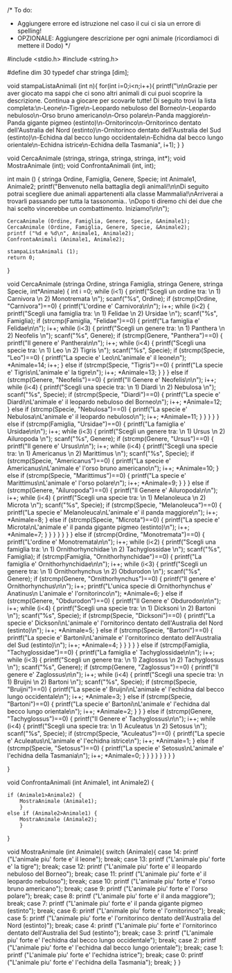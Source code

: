 /*
To do:
- Aggiungere errore ed istruzione nel caso il cui ci sia un errore di spelling!
- OPZIONALE: Aggiungere descrizione per ogni animale (ricordiamoci di mettere il Dodo)
*/

#include <stdio.h>
#include <string.h>

#define dim 30
typedef char stringa [dim];


void stampaListaAnimali (int n){
for(int i=0;i<n;i++){
printf("\n\nGrazie per aver giocato ma sappi che ci sono altri animali di cui puoi scoprire la descrizione. Continua a giocare per scovarle tutte! Di seguito trovi la lista completa:\n-Leone\n-Tigre\n-Leopardo nebuloso del Borneo\n-Leopardo nebuloso\n-Orso bruno americano\n-Orso polare\n-Panda maggiore\n-Panda gigante pigmeo (estinto)\n-Ornitorinco\n-Ornitorinco dentato dell'Australia del Nord (estinto)\n-Ornitorinco dentato dell'Australia del Sud (estinto)\n-Echidna dal becco lungo occidentale\n-Echidna dal becco lungo orientale\n-Echidna istrice\n-Echidna della Tasmania", i+1);
}
}

void CercaAnimale (stringa, stringa, stringa, stringa, int*);
void MostraAnimale (int);
void ConfrontaAnimali (int, int);

int main ()
{
    stringa Ordine, Famiglia, Genere, Specie;
    int Animale1, Animale2;
    printf("Benvenuto nella battaglia degli animali!\n\nDi seguito potrai scegliere due animali appartenenti alla classe Mammalia!\nArriverai a trovarli passando per tutta la tassonomia.. \nDopo ti diremo chi dei due che hai scelto vincerebbe un combattimento. Iniziamo!\n\n");

    CercaAnimale (Ordine, Famiglia, Genere, Specie, &Animale1);
    CercaAnimale (Ordine, Famiglia, Genere, Specie, &Animale2);
    printf ("%d e %d\n", Animale1, Animale2);
    ConfrontaAnimali (Animale1, Animale2);

    stampaListaAnimali (1);
    return 0;
}

void CercaAnimale (stringa Ordine, stringa Famiglia, stringa Genere, stringa Specie, int*Animale) {
    int i =0;
    while (i<1)
                    {
                    printf("Scegli un ordine tra: \n 1) Carnivora \n 2) Monotremata \n");
                    scanf("%s", Ordine);
                    if (strcmp(Ordine, "Carnivora")==0)
                    {
                    printf("L'ordine e' Carnivora\n\n");
                    i++;
                    while (i<2)
                        {
                        printf("Scegli una famiglia tra: \n 1) Felidae \n 2) Ursidae \n");
                        scanf("%s", Famiglia);
                        if (strcmp(Famiglia, "Felidae")==0)
                        {
                        printf("La famiglia e' Felidae\n\n");
                        i++;
                        while (i<3)
                            {
                            printf("Scegli un genere tra: \n 1) Panthera \n 2) Neofelis \n");
                            scanf("%s", Genere);
                            if (strcmp(Genere, "Panthera")==0)
                            {
                            printf("Il genere e' Panthera\n\n");
                            i++;
                            while (i<4)
                                {
                                printf("Scegli una specie tra: \n 1) Leo \n 2) Tigris \n");
                                scanf("%s", Specie);
                                if (strcmp(Specie, "Leo")==0)
                                {
                                printf("La specie e' Leo\nL'animale e' il leone\n");
                                *Animale=14;
                                i++;
                                }
                                else if (strcmp(Specie, "Tigris")==0)
                                {
                                printf("La specie e' Tigris\nL'animale e' la tigre\n");
                                i++;
                                *Animale=13;
                                }
                                }
                            }
                            else if (strcmp(Genere, "Neofelis")==0)
                            {
                            printf("Il Genere e' Neofelis\n\n");
                            i++;
                            while (i<4)
                                {
                                printf("Scegli una specie tra: \n 1) Diardi \n 2) Nebulosa \n");
                                scanf("%s", Specie);
                                if (strcmp(Specie, "Diardi")==0)
                                {
                                printf("La specie e' Diardi\nL'animale e' il leopardo nebuloso del Borneo\n");
                                i++;
                                *Animale=12;
                                }
                                else if (strcmp(Specie, "Nebulosa")==0)
                                {
                                printf("La specie e' Nebulosa\nL'animale e' il leopardo nebuloso\n");
                                i++;
                                *Animale=11;
                                }
                                }
                            }
                            }
                        }
                        else if (strcmp(Famiglia, "Ursidae")==0)
                        {
                        printf("La famiglia e' Ursidae\n\n");
                        i++;
                        while (i<3)
                            {
                            printf("Scegli un genere tra: \n 1) Ursus \n 2) Ailuropoda \n");
                            scanf("%s", Genere);
                            if (strcmp(Genere, "Ursus")==0)
                            {
                            printf("Il genere e' Ursus\n\n");
                            i++;
                             while (i<4)
                                {
                                printf("Scegli una specie tra: \n 1) Americanus \n 2) Marittimus \n");
                                scanf("%s", Specie);
                                if (strcmp(Specie, "Americanus")==0)
                                {
                                printf("La specie e' Americanus\nL'animale e' l'orso bruno americano\n");
                                i++;
                                *Animale=10;
                                }
                                else if (strcmp(Specie, "Marittimus")==0)
                                {
                                printf("La specie e' Marittimus\nL'animale e' l'orso polare\n");
                                i++;
                                *Animale=9;
                                }
                                }
                            }
                            else if (strcmp(Genere, "Ailuropoda")==0)
                            {
                            printf("Il Genere e' Ailuropoda\n\n");
                            i++;
                            while (i<4)
                                {
                                printf("Scegli una specie tra: \n 1) Melanoleuca \n 2) Microta \n");
                                scanf("%s", Specie);
                                if (strcmp(Specie, "Melanoleuca")==0)
                                {
                                printf("La specie e' Melanoleuca\nL'animale e' il panda maggiore\n");
                                i++;
                                *Animale=8;
                                }
                                else if (strcmp(Specie, "Microta")==0)
                                {
                                printf("La specie e' Microta\nL'animale e' il panda gigante pigmeo (estinto)\n");
                                i++;
                                *Animale=7;
                                }
                                }
                            }
                            }
                        }
                        }
                    }
                    else if (strcmp(Ordine, "Monotremata")==0)
                    {
                    printf("L'ordine e' Monotremata\n\n");
                    i++;
                    while (i<2)
                        {
                        printf("Scegli una famiglia tra: \n 1) Ornithorhynchidae \n 2) Tachyglossidae \n");
                        scanf("%s", Famiglia);
                        if (strcmp(Famiglia, "Ornithorhynchidae")==0)
                        {
                        printf("La famiglia e' Ornithorhynchidae\n\n");
                        i++;
                        while (i<3)
                            {
                            printf("Scegli un genere tra: \n 1) Ornithorhynchus \n 2) Obdurodon \n");
                            scanf("%s", Genere);
                            if (strcmp(Genere, "Ornithorhynchus")==0)
                            {
                            printf("Il genere e' Ornithorhynchus\n\n");
                            i++;
                            printf("L'unica specie di Ornithorhynchus e' Anatinus\n L'animale e' l'ornitorinco\n");
                            *Animale=6;
                            }
                            else if (strcmp(Genere, "Obdurodon")==0)
                            {
                            printf("Il Genere e' Obdurodon\n\n");
                            i++;
                            while (i<4)
                                {
                                printf("Scegli una specie tra: \n 1) Dicksoni \n 2) Bartoni \n");
                                scanf("%s", Specie);
                                if (strcmp(Specie, "Dicksoni")==0)
                                {
                                printf("La specie e' Dicksoni\nL'animale e' l'ornitorinco dentato dell'Australia del Nord (estinto)\n");
                                i++;
                                *Animale=5;
                                }
                                else if (strcmp(Specie, "Bartoni")==0)
                                {
                                printf("La specie e' Bartoni\nL'animale e' l'ornitorinco dentato dell'Australia del Sud (estinto)\n");
                                i++;
                                *Animale=4;
                                }
                                }
                            }
                            }
                        }
                        else if (strcmp(Famiglia, "Tachyglossidae")==0)
                        {
                        printf("La famiglia e' Tachyglossidae\n\n");
                        i++;
                        while (i<3)
                            {
                            printf("Scegli un genere tra: \n 1) Zaglossus \n 2) Tachyglossus \n");
                            scanf("%s", Genere);
                            if (strcmp(Genere, "Zaglossus")==0)
                            {
                            printf("Il genere e' Zaglossus\n\n");
                            i++;
                            while (i<4)
                                {
                                printf("Scegli una specie tra: \n 1) Bruijni \n 2) Bartoni \n");
                                scanf("%s", Specie);
                                if (strcmp(Specie, "Bruijni")==0)
                                {
                                printf("La specie e' Bruijni\nL'animale e' l'echidna dal becco lungo occidentale\n");
                                i++;
                                *Animale=3;
                                }
                                else if (strcmp(Specie, "Bartoni")==0)
                                {
                                printf("La specie e' Bartoni\nL'animale e' l'echidna dal becco lungo orientale\n");
                                i++;
                                *Animale=2;
                                }
                                }
                            }
                            else if (strcmp(Genere, "Tachyglossus")==0)
                            {
                            printf("Il Genere e' Tachyglossus\n\n");
                            i++;
                            while (i<4)
                                {
                                printf("Scegli una specie tra: \n 1) Aculeatus \n 2) Setosus \n");
                                scanf("%s", Specie);
                                if (strcmp(Specie, "Aculeatus")==0)
                                {
                                printf("La specie e' Aculeatus\nL'animale e' l'echidna istrice\n");
                                i++;
                                *Animale=1;
                                }
                                else if (strcmp(Specie, "Setosus")==0)
                                {
                                printf("La specie e' Setosus\nL'animale e' l'echidna della Tasmania\n");
                                i++;
                                *Animale=0;
                                }
                                }
                            }
                            }
                        }
                        }
                    }
                    }

}

void ConfrontaAnimali (int Animale1, int Animale2) {

    if (Animale1>Animale2) {
        MostraAnimale (Animale1);
        }
    else if (Animale2>Animale1) {
        MostraAnimale (Animale2);
        }

}

void MostraAnimale (int Animale){
    switch (Animale){
        case 14:
            printf ("L'animale piu' forte e' il leone");
            break;
        case 13:
            printf ("L'animale piu' forte e' la tigre");
            break;
        case 12:
            printf ("L'animale piu' forte e' il leopardo nebuloso del Borneo");
            break;
        case 11:
            printf ("L'animale piu' forte e' il leopardo nebuloso");
            break;
        case 10:
            printf ("L'animale piu' forte e' l'orso bruno americano");
            break;
        case 9:
            printf ("L'animale piu' forte e' l'orso polare");
            break;
        case 8:
            printf ("L'animale piu' forte e' il anda maggiore");
            break;
        case 7:
            printf ("L'animale piu' forte e' il panda gigante pigmeo (estinto");
            break;
        case 6:
            printf ("L'animale piu' forte e' l'ornitorinco");
            break;
        case 5:
            printf ("L'animale piu' forte e' l'ornitorinco dentato dell'Australia del Nord (estinto)");
            break;
        case 4:
            printf ("L'animale piu' forte e' l'ornitorinco dentato dell'Australia del Sud (estinto");
            break;
        case 3:
            printf ("L'animale piu' forte e' l'echidna dal becco lungo occidentale");
            break;
        case 2:
            printf ("L'animale piu' forte e' l'echidna dal becco lungo orientale");
            break;
        case 1:
            printf ("L'animale piu' forte e' l'echidna istrice");
            break;
        case 0:
            printf ("L'animale piu' forte e' l'echidna della Tasmania");
            break;
    }
}
